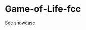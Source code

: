 # Game-of-Life-fcc
See <a href="https://codepen.io/roicos/full/oZEEKP/" target="_blank">showcase</a>
